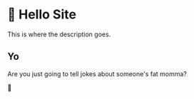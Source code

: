 # :rocket: Hello Site

This is where the description goes.

## Yo

Are you just going to tell jokes about someone's fat momma?

:rocket: